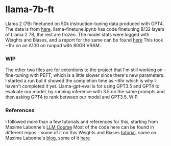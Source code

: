 # llama-7b-ft
Llama 2 (7B) finetuned on 50k instruction-tuning data produced with GPT4. The data is from [here](https://github.com/Instruction-Tuning-with-GPT-4/GPT-4-LLM). llama-finetune.ipynb has code finetuning 8/32 layers of Llama 2 7B, the rest are frozen. The model stats were logged with Weights and Biases, and a report for the same can be found [here](https://wandb.ai/kevinv3796/alpaca-ft/reports/Finetuning-Llama2-7B-on-Alpaca-GPT4--Vmlldzo3MzQ4MTMw) This took ~1hr on an A100 on runpod with 80GB VRAM.

### WIP
The other two files are for extentions to the project that I'm still working on - fine-tuning with PEFT, which is a little slower since there's new parameters. I started a run but it showed the completion time as ~6hr which is why I haven't completed it yet.
Llama-gpt-eval is for using GPT3.5 and GPT4 to evaluate our model, by running inference with 3.5 on the same prompts and then asking GPT4 to rank between our model and GPT3.5. WIP.

### References
I followed more than a few tutorials and references for this, starting from Maxime Labonne's [LLM Course](https://github.com/mlabonne/llm-course)
Most of the code here can be found in different repos - some of it on this Weights and Biases [tutorial](https://wandb.ai/capecape/alpaca_ft/reports/How-to-Fine-Tune-an-LLM-Part-1-Preparing-a-Dataset-for-Instruction-Tuning--Vmlldzo1NTcxNzE2), some on Maxime Labonne's [blog](https://mlabonne.github.io/blog/posts/Fine_Tune_Your_Own_Llama_2_Model_in_a_Colab_Notebook.html), some of it [here](https://github.com/tcapelle/llm_recipes/tree/main)

